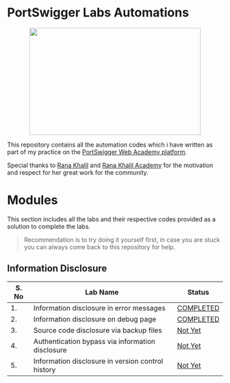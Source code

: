 # PortSwigger Labs Automations

<center><img src="https://pbs.twimg.com/media/EZB5wifXkAAK0Hg?format=png&name=large" width="400" height="250"></center>

This repository contains all the automation codes which i have written as part of my practice on the [PortSwigger Web Academy platform](https://portswigger.net/web-security). 

Special thanks to [Rana Khalil]() and [Rana Khalil Academy](https://academy.ranakhalil.com/) for the motivation and respect for her great work for the community.

# Modules

This section includes all the labs and their respective codes provided as a solution to complete the labs. 

> Recommendation is to try doing it yourself first, in case you are stuck you can always come back to this repository for help.

## Information Disclosure

| S. No  |          Lab Name                                       |                    Status                           | 
| ----   |          ---------                                      |                     --------                        | 
| 1.     | Information disclosure in error messages                |     [COMPLETED](<Information Disclosure/lab1.py>)   |  
| 2.     | Information disclosure on debug page                    |     [COMPLETED](<Information Disclosure/lab2.py>)   |  
| 3.     | Source code disclosure via backup files                 |     [Not Yet](<Information Disclosure/lab3.py>)   |  
| 4.     | Authentication bypass via information disclosure        |     [Not Yet](<Information Disclosure/lab4.py>)   | 
| 5.     | Information disclosure in version control history       |     [Not Yet](<Information Disclosure/lab5.py>)   | 
